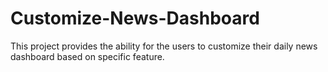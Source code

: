 # Customize-News-Dashboard
This project provides the ability for the users to customize their daily news dashboard based on specific feature.
